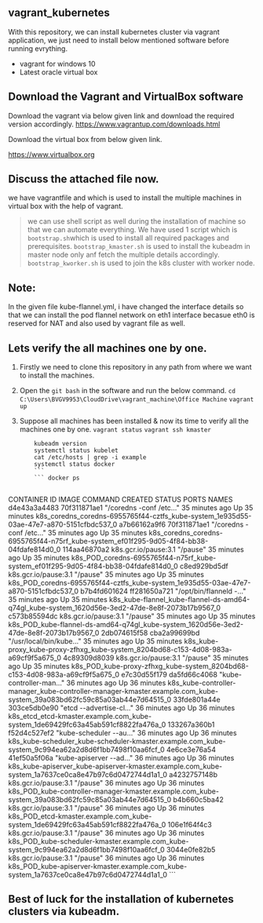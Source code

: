 ## vagrant_kubernetes
With this repository, we can install kubernetes cluster via vagrant application, we just need to install below mentioned software before running evrything.
* vagrant for windows 10
* Latest oracle virtual box

## Download the Vagrant and VirtualBox software
Download the vagrant via below given link and download the required version accordingly.
https://www.vagrantup.com/downloads.html 

Download the virtual box from below given link.

https://www.virtualbox.org

## Discuss the attached file now.
we have vagrantfile and which is used to install the multiple machines in virtual box with the help of vagrant.
> we can use shell script as well during the installation of machine so that we can automate everything.
> We have used 1 script which is ``` bootstrap.sh ```which is used to install all required packages and prerequisites.
> ``` bootstrap_kmaster.sh ``` is used to install the kubeadm in master node only anf fetch the multiple details accordingly.
> ``` bootstrap_kworker.sh ``` is used to join the k8s cluster with worker node.

## Note: 
In the given file kube-flannel.yml, i have changed the interface details so that we can install the pod flannel network on eth1 interface becasue eth0 is reserved for NAT and also used by vagrant file as well.

## Lets verify the all machines one by one.
1) Firstly we need to clone this repository in any path from where we want to install the machines.
2) Open the ```git bash``` in the software and run the below command.
    ``` cd C:\Users\BVGV9953\CloudDrive\vagrant_machine\Office Machine ```
    ``` vagrant up ```
    
3) Suppose all machines has been installed & now its time to verify all the machines one by one.
  ``` vagrant status ```
  ``` vagrant ssh kmaster ```
      ``` kubectl version
          kubeadm version
          systemctl status kubelet
          cat /etc/hosts | grep -i example
          systemctl status docker
          ``` 
          ``` docker ps
          
CONTAINER ID        IMAGE                  COMMAND                  CREATED             STATUS              PORTS               NAMES
d4e43a3a4483        70f311871ae1           "/coredns -conf /etc…"   35 minutes ago      Up 35 minutes                           k8s_coredns_coredns-6955765f44-cztfs_kube-system_1e935d55-03ae-47e7-a870-5151cfbdc537_0
a7b66162a9f6        70f311871ae1           "/coredns -conf /etc…"   35 minutes ago      Up 35 minutes                           k8s_coredns_coredns-6955765f44-n75rf_kube-system_ef01f295-9d05-4f84-bb38-04fdafe814d0_0
114aa46870a2        k8s.gcr.io/pause:3.1   "/pause"                 35 minutes ago      Up 35 minutes                           k8s_POD_coredns-6955765f44-n75rf_kube-system_ef01f295-9d05-4f84-bb38-04fdafe814d0_0
c8ed929bd5df        k8s.gcr.io/pause:3.1   "/pause"                 35 minutes ago      Up 35 minutes                           k8s_POD_coredns-6955765f44-cztfs_kube-system_1e935d55-03ae-47e7-a870-5151cfbdc537_0
b7b4fd601624        ff281650a721           "/opt/bin/flanneld -…"   35 minutes ago      Up 35 minutes                           k8s_kube-flannel_kube-flannel-ds-amd64-q74gl_kube-system_1620d56e-3ed2-47de-8e8f-2073b17b9567_0
c573b85594dc        k8s.gcr.io/pause:3.1   "/pause"                 35 minutes ago      Up 35 minutes                           k8s_POD_kube-flannel-ds-amd64-q74gl_kube-system_1620d56e-3ed2-47de-8e8f-2073b17b9567_0
2db074615f58        cba2a99699bd           "/usr/local/bin/kube…"   35 minutes ago      Up 35 minutes                           k8s_kube-proxy_kube-proxy-zfhxg_kube-system_8204bd68-c153-4d08-983a-a69cf9f5a675_0
4c89309d8039        k8s.gcr.io/pause:3.1   "/pause"                 35 minutes ago      Up 35 minutes                           k8s_POD_kube-proxy-zfhxg_kube-system_8204bd68-c153-4d08-983a-a69cf9f5a675_0
e7c30d55f179        da5fd66c4068           "kube-controller-man…"   36 minutes ago      Up 36 minutes                           k8s_kube-controller-manager_kube-controller-manager-kmaster.example.com_kube-system_39a083bd62fc59c85a03ab44e7d64515_0
33fde801a44e        303ce5db0e90           "etcd --advertise-cl…"   36 minutes ago      Up 36 minutes                           k8s_etcd_etcd-kmaster.example.com_kube-system_1de69429fc63a45ab591cf8822fa476a_0
133267a360b1        f52d4c527ef2           "kube-scheduler --au…"   36 minutes ago      Up 36 minutes                           k8s_kube-scheduler_kube-scheduler-kmaster.example.com_kube-system_9c994ea62a2d8d6f1bb7498f10aa6fcf_0
4e6ce3e76a54        41ef50a5f06a           "kube-apiserver --ad…"   36 minutes ago      Up 36 minutes                           k8s_kube-apiserver_kube-apiserver-kmaster.example.com_kube-system_1a7637ce0ca8e47b97c6d0472744d1a1_0
a4232757148b        k8s.gcr.io/pause:3.1   "/pause"                 36 minutes ago      Up 36 minutes                           k8s_POD_kube-controller-manager-kmaster.example.com_kube-system_39a083bd62fc59c85a03ab44e7d64515_0
b4b660c5ba42        k8s.gcr.io/pause:3.1   "/pause"                 36 minutes ago      Up 36 minutes                           k8s_POD_etcd-kmaster.example.com_kube-system_1de69429fc63a45ab591cf8822fa476a_0
106e1f64f4c3        k8s.gcr.io/pause:3.1   "/pause"                 36 minutes ago      Up 36 minutes                           k8s_POD_kube-scheduler-kmaster.example.com_kube-system_9c994ea62a2d8d6f1bb7498f10aa6fcf_0
3044e0fe82b5        k8s.gcr.io/pause:3.1   "/pause"                 36 minutes ago      Up 36 minutes                           k8s_POD_kube-apiserver-kmaster.example.com_kube-system_1a7637ce0ca8e47b97c6d0472744d1a1_0
    ```

## Best of luck for the installation of kubernetes clusters via kubeadm. ###
